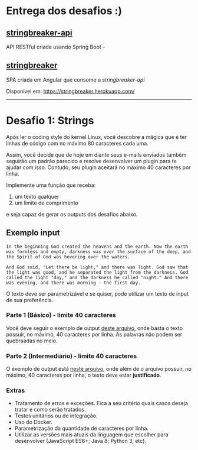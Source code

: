 # Entrega dos desafios :)

## [stringbreaker-api](desafios/strings/stringbreaker-api)
API RESTful criada usando Spring Boot - 

## [stringbreaker](desafios/strings/stringbreaker)
SPA criada em Angular que consome a *stringbreaker-api*

Disponível em: https://stringbreaker.herokuapp.com/

---
# Desafio 1: Strings

Após ler o coding style do kernel Linux, você descobre a mágica que é 
ter linhas de código com no máximo 80 caracteres cada uma.

Assim, você decide que de hoje em diante seus e-mails enviados também 
seguirão um padrão parecido e resolve desenvolver um plugin para te ajudar
com isso. Contudo, seu plugin aceitará no máximo 40 caracteres por linha.

Implemente uma função que receba: 
1. um texto qualquer
2. um limite de comprimento  

e seja capaz de gerar os outputs dos desafios abaixo.

## Exemplo input

`In the beginning God created the heavens and the earth. Now the earth was formless and empty, darkness was over the surface of the deep, and the Spirit of God was hovering over the waters.`

`And God said, "Let there be light," and there was light. God saw that the light was good, and he separated the light from the darkness. God called the light "day," and the darkness he called "night." And there was evening, and there was morning - the first day.`

O texto deve ser parametrizável e se quiser, pode utilizar um texto de input de sua preferência.

### Parte 1 (Básico) - limite 40 caracteres
Você deve seguir o exemplo de output [deste arquivo](https://github.com/idwall/desafios/blob/master/strings/output_parte1.txt), onde basta o texto possuir, no máximo, 40 caracteres por linha. As palavras não podem ser quebraadas no meio.

### Parte 2 (Intermediário) - limite 40 caracteres
O exemplo de output está [neste arquivo](https://github.com/idwall/desafios/blob/master/strings/output-parte2.txt), onde além de o arquivo possuir, no máximo, 40 caracteres por linha, o texto deve estar **justificado**.

### Extras

- Tratamento de erros e exceções. Fica a seu critério quais casos deseja tratar e como serão tratados.
- Testes unitários ou de integração.
- Uso do Docker.
- Parametrização da quantidade de caracteres por linha.
- Utilizar as versões mais atuais da linguagem que escolher para desenvolver (JavaScript ES6+; Java 8; Python 3, etc).
